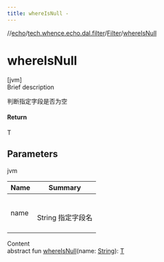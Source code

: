 ```yaml
---
title: whereIsNull -
---
```

//[echo](../../index.md)/[tech.whence.echo.dal.filter](../index.md)/[Filter](index.md)/[whereIsNull](where-is-null.md)



# whereIsNull  
[jvm]  
Brief description  


判断指定字段是否为空



#### Return  


T



## Parameters  
  
jvm  
  
|  Name|  Summary| 
|---|---|
| name| <br><br>String 指定字段名<br><br>
  
  
Content  
abstract fun [whereIsNull](where-is-null.md)(name: [String](https://kotlinlang.org/api/latest/jvm/stdlib/kotlin/-string/index.html)): [T](index.md)  



